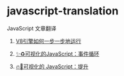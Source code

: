 # javascript-translation
JavaScript 文章翻译

1. [V8引擎如何一步一步地运行](doc/V8引擎如何一步一步地运行.md)

2. [✨♻️可视化的JavaScript：事件循环](doc/可视化的JavaScript：事件循环.md)

3. [🔥🕺可视化的 JavaScript：提升](doc/可视化的JavaScript：提升.md)